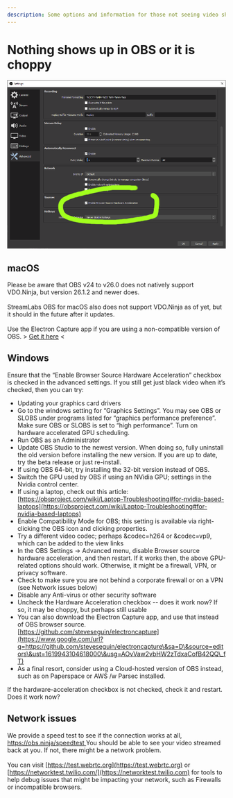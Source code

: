 ```yaml
---
description: Some options and information for those not seeing video show up in OBS Studio
---
```


# Nothing shows up in OBS or it is choppy

![](<../.gitbook/assets/image (1).png>)

## macOS

Please be aware that OBS v24 to v26.0 does not natively support VDO.Ninja, but version 26.1.2 and newer does.  \
\
StreamLabs OBS for macOS also does not support VDO.Ninja as of yet, but it should in the future after it updates.\
\
Use the Electron Capture app if you are using a non-compatible version of OBS. > [Get it here](https://github.com/steveseguin/electroncapture) <

## Windows

Ensure that the “Enable Browser Source Hardware Acceleration” checkbox is checked in the advanced settings. If you still get just black video when it’s checked, then you can try:

* Updating your graphics card drivers
* Go to the windows setting for “Graphics Settings”. You may see OBS or SLOBS under programs listed for “graphics performance preference”. Make sure OBS or SLOBS is set to “high performance”. Turn on hardware accelerated GPU scheduling.
* Run OBS as an Administrator
* Update OBS Studio to the newest version. When doing so, fully uninstall the old version before installing the new version. If you are up to date, try the beta release or just re-install.
* If using OBS 64-bit, try installing the 32-bit version instead of OBS.
* Switch the GPU used by OBS if using an NVidia GPU; settings in the Nvidia control center.
* If using a laptop, check out this article: [https://obsproject.com/wiki/Laptop-Troubleshooting#for-nvidia-based-laptops](https://obsproject.com/wiki/Laptop-Troubleshooting#for-nvidia-based-laptops)
* Enable Compatibility Mode for OBS; this setting is available via right-clicking the OBS icon and clicking properties.
* Try a different video codec; perhaps \&codec=h264 or \&codec=vp9, which can be added to the view links
* In the OBS Settings -> Advanced menu, disable Browser source hardware acceleration, and then restart. If it works then, the above GPU-related options should work. Otherwise, it might be a firewall, VPN, or privacy software.
* Check to make sure you are not behind a corporate firewall or on a VPN (see Network issues below)
* Disable any Anti-virus or other security software
* Uncheck the Hardware Acceleration checkbox -- does it work now?  If so, it may be choppy, but perhaps still usable
* You can also download the Electron Capture app, and use that instead of OBS browser source. [https://github.com/steveseguin/electroncapture](https://www.google.com/url?q=https://github.com/steveseguin/electroncapture\&sa=D\&source=editors\&ust=1619943104618000\&usg=AOvVaw2vbHW2zTdxaCofB42QQ\_fT)
* As a final resort, consider using a Cloud-hosted version of OBS instead, such as on Paperspace or AWS /w Parsec installed.

If the hardware-acceleration checkbox is not checked, check it and restart. Does it work now?

## Network issues

We provide a speed test to see if the connection works at all,[ https://obs.ninja/speedtest ](https://obs.ninja/speedtest) You should be able to see your video streamed back at you. If not, there might be a network problem.\
\
You can visit [https://test.webrtc.org](https://test.webrtc.org) or [https://networktest.twilio.com/](https://networktest.twilio.com) for tools to help debug issues that might be impacting your network, such as Firewalls or incompatible browsers.
